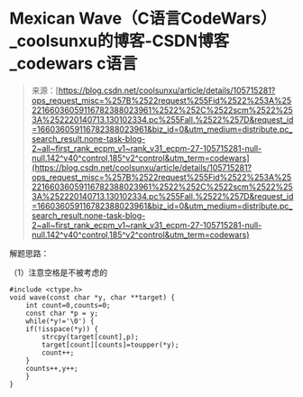 <!--yml
category: codewars
date: 2022-08-13 11:41:54
-->

# Mexican Wave（C语言CodeWars）_coolsunxu的博客-CSDN博客_codewars c语言

> 来源：[https://blog.csdn.net/coolsunxu/article/details/105715281?ops_request_misc=%257B%2522request%255Fid%2522%253A%2522166036059116782388023961%2522%252C%2522scm%2522%253A%252220140713.130102334.pc%255Fall.%2522%257D&request_id=166036059116782388023961&biz_id=0&utm_medium=distribute.pc_search_result.none-task-blog-2~all~first_rank_ecpm_v1~rank_v31_ecpm-27-105715281-null-null.142^v40^control,185^v2^control&utm_term=codewars](https://blog.csdn.net/coolsunxu/article/details/105715281?ops_request_misc=%257B%2522request%255Fid%2522%253A%2522166036059116782388023961%2522%252C%2522scm%2522%253A%252220140713.130102334.pc%255Fall.%2522%257D&request_id=166036059116782388023961&biz_id=0&utm_medium=distribute.pc_search_result.none-task-blog-2~all~first_rank_ecpm_v1~rank_v31_ecpm-27-105715281-null-null.142^v40^control,185^v2^control&utm_term=codewars)

解题思路：

（1）注意空格是不被考虑的

```
#include <ctype.h>
void wave(const char *y, char **target) {
    int count=0,counts=0;
    const char *p = y;
    while(*y!='\0') {
	if(!isspace(*y)) {
	    strcpy(target[count],p);
	    target[count][counts]=toupper(*y);
	    count++;
	}
	counts++,y++;
    }
}
```